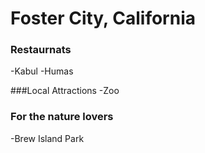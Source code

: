 # Foster City, California

### Restaurnats
-Kabul
-Humas

###Local Attractions
-Zoo

### For the nature lovers
-Brew Island Park
